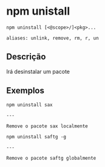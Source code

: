# npm unistall

```
npm uninstall [<@scope>/]<pkg>...

aliases: unlink, remove, rm, r, un
```

## Descrição

Irá desinstalar um pacote

## Exemplos

```
npm uninstall sax

---

Remove o pacote sax localmente
```

```
npm uninstall saftg -g

---

Remove o pacote saftg globalmente
```